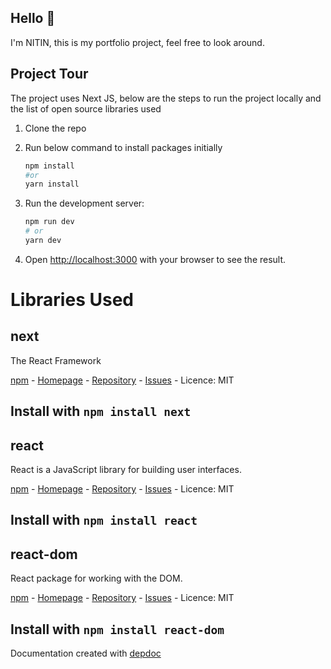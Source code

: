 ## Hello 👋

I'm NITIN, this is my portfolio project, feel free to look around.

## Project Tour

The project uses Next JS, below are the steps to run the project locally and the list of open source libraries used

1. Clone the repo
2. Run below command to install packages initially

   ```bash
   npm install
   #or
   yarn install
   ```

3. Run the development server:

   ```bash
   npm run dev
   # or
   yarn dev
   ```

4. Open [http://localhost:3000](http://localhost:3000) with your browser to see the result.

# Libraries Used

## next
The React Framework

[npm](http://npmjs.org/next) - [Homepage](https://nextjs.org) - [Repository](git+https://github.com/vercel/next.js.git) - [Issues](https://github.com/vercel/next.js/issues) - Licence: MIT

Install with `npm install next`
---
## react
React is a JavaScript library for building user interfaces.

[npm](http://npmjs.org/react) - [Homepage](https://reactjs.org/) - [Repository](git+https://github.com/facebook/react.git) - [Issues](https://github.com/facebook/react/issues) - Licence: MIT

Install with `npm install react`
---
## react-dom
React package for working with the DOM.

[npm](http://npmjs.org/react-dom) - [Homepage](https://reactjs.org/) - [Repository](git+https://github.com/facebook/react.git) - [Issues](https://github.com/facebook/react/issues) - Licence: MIT

Install with `npm install react-dom`
---
Documentation created with [depdoc](https://github.com/mrmartineau/depdoc/)
